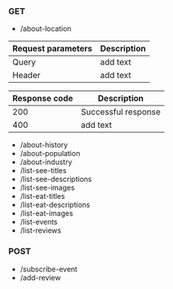 ### GET 
* /about-location 

Request parameters | Description 
------------------ | -----------
Query | add text
Header | add text
  
Response code | Description 
------------------ | -----------
200 | Successful response
400 | add text  


* /about-history 
* /about-population
* /about-industry
* /list-see-titles
* /list-see-descriptions
* /list-see-images
* /list-eat-titles
* /list-eat-descriptions
* /list-eat-images
* /list-events
* /list-reviews


### POST 
* /subscribe-event
* /add-review
